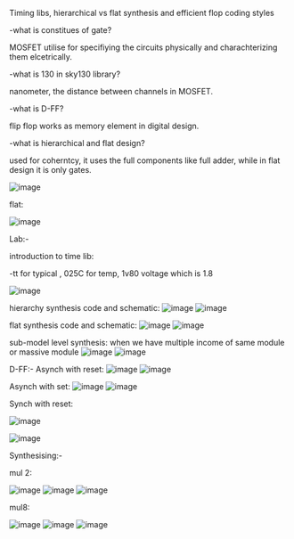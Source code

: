 Timing libs, hierarchical vs flat synthesis and efficient flop coding styles

-what is constitues of gate?

MOSFET utilise for specifiying the circuits physically and charachterizing them elcetrically.

-what is 130 in sky130 library?

nanometer, the distance between channels in MOSFET.

-what is D-FF?

flip flop works as memory element in digital design.

-what is hierarchical and flat design?

used for coherntcy, it uses the full components like full adder, while in flat design it is only gates.

![image](https://github.com/user-attachments/assets/2e361ca6-5502-4192-b758-66d7bd639655)

flat:

![image](https://github.com/user-attachments/assets/bd851097-bb56-4477-9769-72ab99492ecc)

Lab:-

introduction to time lib:

-tt for typical , 025C for temp, 1v80 voltage which is 1.8

![image](https://github.com/user-attachments/assets/2e4ea214-1ce8-4792-a6b7-3e7b96f83b76)

hierarchy synthesis code and schematic: 
![image](https://github.com/user-attachments/assets/1a54a2ee-b57d-4304-868a-6fa6277ee2aa)
![image](https://github.com/user-attachments/assets/32f51034-6cee-44b6-9d28-75485d24e563)

flat synthesis code and schematic:
![image](https://github.com/user-attachments/assets/c801bc0b-9e43-43da-a427-7e7d355af9e8)
![image](https://github.com/user-attachments/assets/3d485335-eeb5-4dd4-b140-9651211783b1)

sub-model level synthesis:
when we have multiple income of same module or massive module 
![image](https://github.com/user-attachments/assets/0f60381f-fb64-4e4f-a8aa-5b6332584861)
![image](https://github.com/user-attachments/assets/a2bc4c1c-efc1-4e1a-8899-ba86e4332e0c)

D-FF:-
Asynch with reset:
![image](https://github.com/user-attachments/assets/7047f858-edba-47bb-925f-efe79cfb8ac0)
![image](https://github.com/user-attachments/assets/c6785f13-ddab-47d4-9c6e-e6c65cd58b22)

Asynch with set:
![image](https://github.com/user-attachments/assets/e595404b-d395-4c06-998b-607f1e7ef7d8)
![image](https://github.com/user-attachments/assets/d69b4291-c326-4cef-8516-3bf49f52ef39)

Synch with reset:

![image](https://github.com/user-attachments/assets/c5333ca7-3f11-46f6-a463-4423c9f856a6)

![image](https://github.com/user-attachments/assets/1f32f51e-a7b4-483e-abff-ee891743a64f)

Synthesising:-

mul 2:

![image](https://github.com/user-attachments/assets/508219d8-d98e-4a04-9c85-2b970a3ce442)
![image](https://github.com/user-attachments/assets/045e78e8-298f-470b-88fa-50c1399cca61)
![image](https://github.com/user-attachments/assets/009844b9-7fda-48e4-b47f-92e576618f18)

mul8:

![image](https://github.com/user-attachments/assets/11cadd37-dae3-4ea0-abce-1552b156444e)
![image](https://github.com/user-attachments/assets/59ab46fb-62f8-4e14-b2a5-90faca780678)
![image](https://github.com/user-attachments/assets/a5472674-913f-4e63-a9cd-42c1f6172f01)

